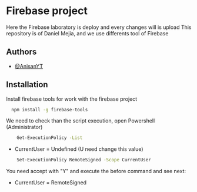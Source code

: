 
# Firebase project

Here the Firebase laboratory is deploy and every changes will is upload
This repository is of Daniel Mejia, and we use differents tool of Firebase


## Authors

- [@AnisanYT](https://www.github.com/AnisanYT)


## Installation

Install firebase tools for work with the firebase project 

```bash
  npm install -g firebase-tools
```

We need to check than the script execution, open Powershell (Administrator) 
```bash
    Get-ExecutionPolicy -List
```

- CurrentUser = Undefined (U need change this value)
```bash
    Set-ExecutionPolicy RemoteSigned -Scope CurrentUser	
```
You need accept with "Y" and execute the before command and see next:

- CurrentUser = RemoteSigned
